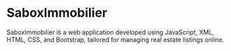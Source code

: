 # SaboxImmobilier
SaboxImmobilier is a web application developed using JavaScript, XML, HTML, CSS, and Bootstrap, tailored for managing real estate listings online.
